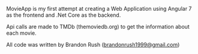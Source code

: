 MovieApp is my first attempt at creating a Web Application using Angular 7 as the frontend and .Net Core as the backend.

Api calls are made to TMDb (themoviedb.org) to get the information about each movie.

All code was written by Brandon Rush (brandonrush1999@gmail.com)
